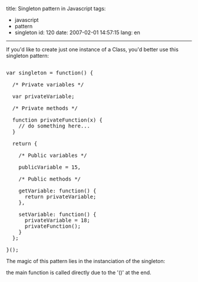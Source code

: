 title: Singleton pattern in Javascript
tags:
  - javascript
  - pattern
  - singleton
id: 120
date: 2007-02-01 14:57:15
lang: en
---

If you'd like to create just one instance of a Class, you'd better use this singleton pattern:
<pre>

var singleton = function() {

  /* Private variables */

  var privateVariable;

  /* Private methods */

  function privateFunction(x) {
    // do something here...
  }

  return {

    /* Public variables */

    publicVariable = 15,

    /* Public methods */

    getVariable: function() {
      return privateVariable;
    },

    setVariable: function() {
      privateVariable = 18;
      privateFunction();
    }
  };

}();</pre>
The magic of this pattern lies in the instanciation of the singleton:

the main function is called directly due to the '()' at the end.